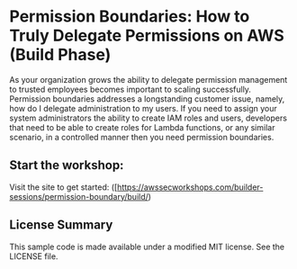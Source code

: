 # Permission Boundaries: How to Truly Delegate Permissions on AWS (Build Phase)

As your organization grows the ability to delegate permission management to trusted employees becomes important to scaling successfully. Permission boundaries addresses a longstanding customer issue, namely, how do I delegate administration to my users. If you need to assign your system administrators the ability to create IAM roles and users, developers that need to be able to create roles for Lambda functions, or any similar scenario, in a controlled manner then you need permission boundaries.

## Start the workshop:

Visit the site to get started: ([https://awssecworkshops.com/builder-sessions/permission-boundary/build/)

## License Summary

This sample code is made available under a modified MIT license. See the LICENSE file.

